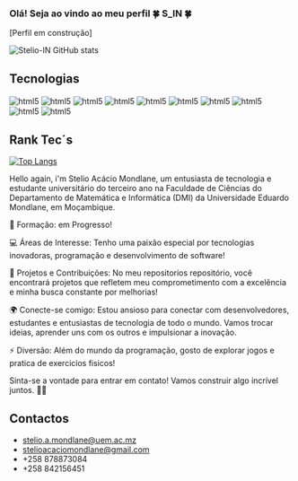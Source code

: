 ### Olá! Seja ao vindo ao meu perfil 🍀 S_IN 🍀
[Perfil em construção]

![Stelio-IN GitHub stats](https://github-readme-stats.vercel.app/api?username=Stelio-IN&show_icons=true&theme=dracula)


## Tecnologias

<div style="display: inline_block">
    <img align="center" alt="html5" src="https://img.shields.io/badge/HTML5-E34F26?style=for-the-badge&logo=html5&logoColor=white">
    <img align="center" alt="html5" src="https://img.shields.io/badge/CSS3-1572B6?style=for-the-badge&logo=css3&logoColor=white">
    <img align="center" alt="html5" src="https://img.shields.io/badge/JavaScript-F7DF1E?style=for-the-badge&logo=javascript&logoColor=black">
    <img align="center" alt="html5" src="https://img.shields.io/badge/Java-ED8B00?style=for-the-badge&logo=openjdk&logoColor=white">
    <img align="center" alt="html5" src="https://img.shields.io/badge/Python-14354C?style=for-the-badge&logo=python&logoColor=white">
    <img align="center" alt="html5" src="https://img.shields.io/badge/PHP-777BB4?style=for-the-badge&logo=php&logoColor=white">
    <img align="center" alt="html5" src="https://img.shields.io/badge/Node.js-43853D?style=for-the-badge&logo=node.js&logoColor=white">
    <img align="center" alt="html5" src="https://img.shields.io/badge/jQuery-0769AD?style=for-the-badge&logo=jquery&logoColor=white">
    <img align="center" alt="html5" src="https://img.shields.io/badge/React-20232A?style=for-the-badge&logo=react&logoColor=61DAFB">
    <img align="center" alt="html5" src="https://img.shields.io/badge/MySQL-00000F?style=for-the-badge&logo=mysql&logoColor=white">
</div> 

## Rank Tec´s
[![Top Langs](https://github-readme-stats.vercel.app/api/top-langs/?username=Stelio-IN)](https://github.com/anuraghazra/github-readme-stats)

Hello again, i'm Stelio Acácio Mondlane, um entusiasta de tecnologia e estudante universitário do terceiro ano na Faculdade de Ciências do Departamento de Matemática e Informática (DMI) da Universidade Eduardo Mondlane, em Moçambique.

📘 Formação:
em Progresso! 

💻 Áreas de Interesse:
Tenho uma paixão especial por tecnologias inovadoras, programação e desenvolvimento de software!

🚀 Projetos e Contribuições:
No meu repositorios repositório, você encontrará projetos que refletem meu comprometimento com a excelência e minha busca constante por melhorias!

🌍 Conecte-se comigo:
Estou ansioso para conectar com desenvolvedores, estudantes e entusiastas de tecnologia de todo o mundo. Vamos trocar ideias, aprender uns com os outros e impulsionar a inovação.

⚡ Diversão:
Além do mundo da programação, gosto de explorar jogos e pratica de exercicios fisicos!

Sinta-se a vontade para entrar em contato! Vamos construir algo incrível juntos. 🚀✨

## Contactos</br>
- stelio.a.mondlane@uem.ac.mz </br>
- stelioacaciomondlane@gmail.com </br>
- +258 878873084
- +258 842156451





<!--
**Stelio-IN/Stelio-IN** is a ✨ _special_ ✨ repository because its `README.md` (this file) appears on your GitHub profile.

Here are some ideas to get you started:

- 🔭 I’m currently working on ...
- 🌱 I’m currently learning ...
- 👯 I’m looking to collaborate on ...
- 🤔 I’m looking for help with ...
- 💬 Ask me about ...
- 📫 How to reach me: ...
- 😄 Pronouns: ...
- ⚡ Fun fact: ...
-->
